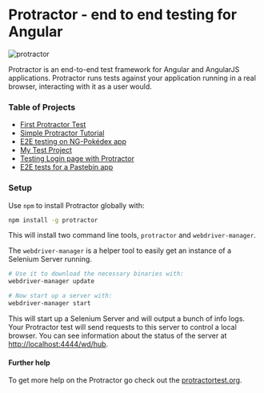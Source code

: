 # Protractor - end to end testing for Angular

![protractor](https://flexmanu.files.wordpress.com/2018/02/angular_protector.png)

Protractor is an end-to-end test framework for Angular and AngularJS applications. Protractor runs tests against your application running in a real browser, interacting with it as a user would.

### Table of Projects
- [First Protractor Test](./firstTest/README.md)
- [Simple Protractor Tutorial](./simpleTutorial/README.md)
- [E2E testing on NG-Pokédex app](./e2ePokemon/README.md)
- [My Test Project](./myTestProject/README.md)
- [Testing Login page with Protractor](./protractorTutorial/README.md)
- [E2E tests for a Pastebin app](./testPastebin/README.md)

### Setup
Use `npm` to install Protractor globally with:
```bash
npm install -g protractor
```
This will install two command line tools, `protractor` and `webdriver-manager`.

The `webdriver-manager` is a helper tool to easily get an instance of a Selenium Server running.
```bash
# Use it to download the necessary binaries with:
webdriver-manager update

# Now start up a server with:
webdriver-manager start
```
This will start up a Selenium Server and will output a bunch of info logs. Your Protractor test will send requests to this server to control a local browser. You can see information about the status of the server at [http://localhost:4444/wd/hub](http://localhost:4444/wd/hub).

#### Further help
To get more help on the Protractor go check out the [protractortest.org](https://www.protractortest.org).

